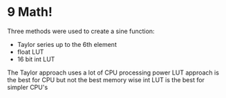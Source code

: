 # 9 Math!

Three methods were used to create a sine function:
 * Taylor series up to the 6th element
 * float LUT
 * 16 bit int LUT

The Taylor approach uses a lot of CPU processing power
LUT approach is the best for CPU but not the best memory wise
int LUT is the best for simpler CPU's